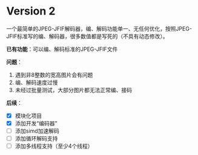 # Version 2
一个最简单的JPEG-JFIF解码器，编、解码功能单一、无任何优化，按照JPEG-JFIF标准写的编、解码器，很多数值都是写死的（不具有动态修改）。

**已有功能**：可以编、解码标准的JPEG-JFIF文件

**问题**：

1. 遇到非8整数的宽高图片会有问题
2. 编、解码速度过慢
3. 未经过批量测试，大部分图片都无法正常编、接码

**后续**：

- [x] 模块化项目
- [x] 添加开发“编码器”
- [ ] 添加simd加速解码
- [ ] 添加循环解码支持
- [ ] 添加多线程支持（至少4个线程）
